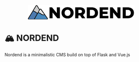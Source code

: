 <div align="center">
    <img width="350" height="48" src="app/static/images/admin/logo_full.png">
</div>

# :mountain_snow: NORDEND

Nordend is a minimalistic CMS build on top of Flask and Vue.js